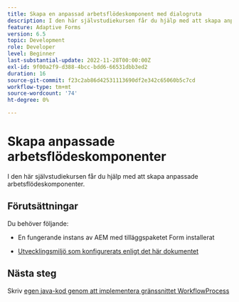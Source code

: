 ```yaml
---
title: Skapa en anpassad arbetsflödeskomponent med dialogruta
description: I den här självstudiekursen får du hjälp med att skapa anpassade arbetsflödeskomponenter.
feature: Adaptive Forms
version: 6.5
topic: Development
role: Developer
level: Beginner
last-substantial-update: 2022-11-28T00:00:00Z
exl-id: 9f00a2f9-d388-4bcc-bdd6-66531dbb3ed2
duration: 16
source-git-commit: f23c2ab86d42531113690df2e342c65060b5c7cd
workflow-type: tm+mt
source-wordcount: '74'
ht-degree: 0%

---
```


# Skapa anpassade arbetsflödeskomponenter

I den här självstudiekursen får du hjälp med att skapa anpassade arbetsflödeskomponenter.

## Förutsättningar

Du behöver följande:

* En fungerande instans av AEM med tilläggspaketet Form installerat

* [Utvecklingsmiljö som konfigurerats enligt det här dokumentet](https://experienceleague.adobe.com/docs/experience-manager-learn/forms/creating-your-first-osgi-bundle/create-your-first-osgi-bundle.html)

## Nästa steg

Skriv [egen java-kod genom att implementera gränssnittet WorkflowProcess](./custom-process-step-aem-workflow.md)
